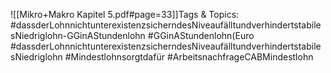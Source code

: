 
![[Mikro+Makro Kapitel 5.pdf#page=33]]Tags & Topics:
   #dassderLohnnichtunterexistenzsicherndesNiveaufälltundverhindertstabilesNiedriglohn-GGinAStundenlohn
   #GGinAStundenlohn(Euro
   #dassderLohnnichtunterexistenzsicherndesNiveaufälltundverhindertstabilesNiedriglohn
   #Mindestlohnsorgtdafür
   #ArbeitsnachfrageCABMindestlohn